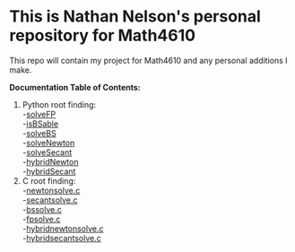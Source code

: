 # This is Nathan Nelson's personal repository for Math4610  
  
This repo will contain my project for Math4610 and any personal additions I make.  

**Documentation Table of Contents:**  

 1. Python root finding:  
	-[solveFP](https://github.com/DryToaster/math4610/blob/main/doc/rootfinding.py/solvefp.md)  
	-[isBSable](https://github.com/DryToaster/math4610/blob/main/doc/rootfinding.py/isbsable.md)  
	-[solveBS](https://github.com/DryToaster/math4610/blob/main/doc/rootfinding.py/solvebs.md)  
	-[solveNewton](https://github.com/DryToaster/math4610/blob/main/doc/rootfinding.py/solvenewton.md)  
	-[solveSecant](https://github.com/DryToaster/math4610/blob/main/doc/rootfinding.py/solvesecant.md)  
	-[hybridNewton](https://github.com/DryToaster/math4610/blob/main/doc/rootfinding.py/hybridnewton.md)  
	-[hybridSecant](https://github.com/DryToaster/math4610/blob/main/doc/rootfinding.py/hybridsecant.md)  
2. C root finding:  
	-[newtonsolve.c](https://github.com/DryToaster/math4610/blob/main/doc/rootfinding.a/newtonsolve.c.md)  
	-[secantsolve.c](https://github.com/DryToaster/math4610/blob/main/doc/rootfinding.a/secantsolve.c.md)  
	-[bssolve.c](https://github.com/DryToaster/math4610/blob/main/doc/rootfinding.a/bssolve.c.md)  
	-[fpsolve.c](https://github.com/DryToaster/math4610/blob/main/doc/rootfinding.a/fpsolve.c.md)  
	-[hybridnewtonsolve.c](https://github.com/DryToaster/math4610/blob/main/doc/rootfinding.a/hybridnewtonsolve.c.md)  
	-[hybridsecantsolve.c](https://github.com/DryToaster/math4610/blob/main/doc/rootfinding.a/hybridsecantsolve.c.md)  